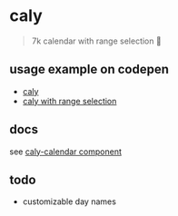 # caly

> 7k calendar with range selection 📅

## usage example on codepen

- [caly](https://codepen.io/zigomir/pen/LYVpJGa?editors=1000)
- [caly with range selection](https://codepen.io/zigomir/pen/mdJwXOB?editors=1000)

## docs

see [caly-calendar component](./src/components/caly-calendar/readme.md)

## todo

- customizable day names
